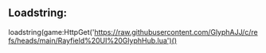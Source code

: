 ## Loadstring:
 loadstring(game:HttpGet('https://raw.githubusercontent.com/GlyphAJJ/c/refs/heads/main/Rayfield%20UI%20GlyphHub.lua')()
